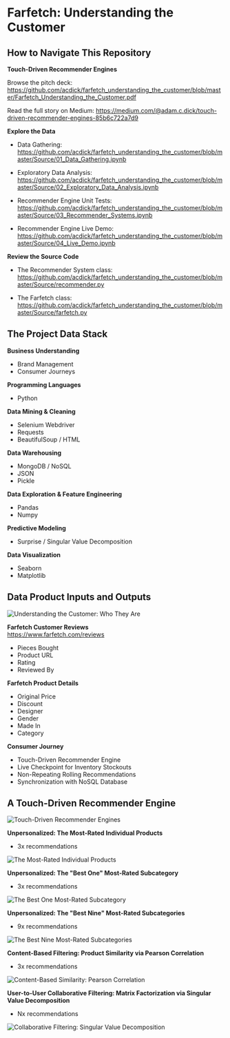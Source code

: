 # Farfetch: Understanding the Customer

## How to Navigate This Repository

**Touch-Driven Recommender Engines**

Browse the pitch deck:
https://github.com/acdick/farfetch_understanding_the_customer/blob/master/Farfetch_Understanding_the_Customer.pdf

Read the full story on Medium:
https://medium.com/@adam.c.dick/touch-driven-recommender-engines-85b6c722a7d9

**Explore the Data**

* Data Gathering:
https://github.com/acdick/farfetch_understanding_the_customer/blob/master/Source/01_Data_Gathering.ipynb

* Exploratory Data Analysis: https://github.com/acdick/farfetch_understanding_the_customer/blob/master/Source/02_Exploratory_Data_Analysis.ipynb

* Recommender Engine Unit Tests:
https://github.com/acdick/farfetch_understanding_the_customer/blob/master/Source/03_Recommender_Systems.ipynb

* Recommender Engine Live Demo:
https://github.com/acdick/farfetch_understanding_the_customer/blob/master/Source/04_Live_Demo.ipynb

**Review the Source Code**

* The Recommender System class:
https://github.com/acdick/farfetch_understanding_the_customer/blob/master/Source/recommender.py

* The Farfetch class:
https://github.com/acdick/farfetch_understanding_the_customer/blob/master/Source/farfetch.py

## The Project Data Stack

**Business Understanding**
* Brand Management
* Consumer Journeys

**Programming Languages**
* Python

**Data Mining & Cleaning**
* Selenium Webdriver
* Requests
* BeautifulSoup / HTML

**Data Warehousing**
* MongoDB / NoSQL
* JSON
* Pickle

**Data Exploration & Feature Engineering**
* Pandas
* Numpy

**Predictive Modeling**
* Surprise / Singular Value Decomposition

**Data Visualization**
* Seaborn
* Matplotlib

## Data Product Inputs and Outputs

![Understanding the Customer: Who They Are](/Plots/Who_They_Are.png)

**Farfetch Customer Reviews**<br>
https://www.farfetch.com/reviews

* Pieces Bought
* Product URL
* Rating
* Reviewed By

**Farfetch Product Details**
* Original Price
* Discount
* Designer
* Gender
* Made In
* Category

**Consumer Journey**
* Touch-Driven Recommender Engine
* Live Checkpoint for Inventory Stockouts
* Non-Repeating Rolling Recommendations
* Synchronization with NoSQL Database

## A Touch-Driven Recommender Engine

![Touch-Driven Recommender Engines](/Plots/Touch_Driven_Recommender_Engines.png)

**Unpersonalized: The Most-Rated Individual Products**
* 3x recommendations

![The Most-Rated Individual Products](/Plots/The_Most_Rated_Individual_Products.png)

**Unpersonalized: The "Best One" Most-Rated Subcategory**
* 3x recommendations

![The Best One Most-Rated Subcategory](/Plots/The_Best_One_Most_Rated_Subcategory.png)

**Unpersonalized: The "Best Nine" Most-Rated Subcategories**
* 9x recommendations

![The Best Nine Most-Rated Subcategories](/Plots/The_Best_Nine_Most_Rated_Subcategories.png)

**Content-Based Filtering: Product Similarity via Pearson Correlation**
* 3x recommendations

![Content-Based Similarity: Pearson Correlation](/Plots/Content_Based_Similarity_Pearson_Correlation.png)

**User-to-User Collaborative Filtering: Matrix Factorization via Singular Value Decomposition**
* Nx recommendations

![Collaborative Filtering: Singular Value Decomposition](/Plots/Customer_Product_Utility_Matrix.png)